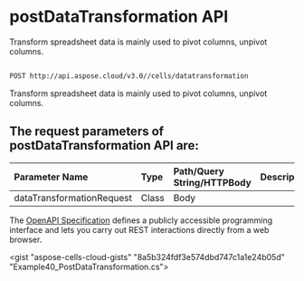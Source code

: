 # **postDataTransformation API**

Transform spreadsheet data is mainly used to pivot columns, unpivot columns. 

```bash

POST http://api.aspose.cloud/v3.0//cells/datatransformation

```
Transform spreadsheet data is mainly used to pivot columns, unpivot columns.

## The request parameters of **postDataTransformation** API are: 

| Parameter Name | Type | Path/Query String/HTTPBody | Description | 
| :- | :- | :- |:- | 
|dataTransformationRequest|Class|Body||


The [OpenAPI Specification](https://reference.aspose.cloud/cells/#/DataProcessingController/PostDataTransformation) defines a publicly accessible programming interface and lets you carry out REST interactions directly from a web browser.

<gist "aspose-cells-cloud-gists" "8a5b324fdf3e574dbd747c1a1e24b05d" "Example40_PostDataTransformation.cs">

